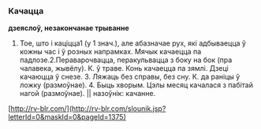 ### Качацца
**дзеяслоў, незакончанае трыванне**

1. Тое, што і каціцца1 (у 1 знач.), але абазначае рух, які адбываецца ў кожны час і ў розных напрамках. Мячык качаецца па падлозе.2.Пераварочвацца, перакульвацца з боку на бок (пра чалавека, жывёлу). К. ў траве. Конь качаецца па зямлі. Дзеці качаюцца ў снезе. 3. Ляжаць без справы, без сну. К. да раніцы ў ложку (размоўнае). 4. Быць хворым. Цэлы месяц качалася з пабітай нагой (размоўнае). || назоўнік: качанне.

<a rel="author">[http://rv-blr.com/](http://rv-blr.com/slounik.jsp?letterId=0&maskId=0&pageId=1375)</a>
